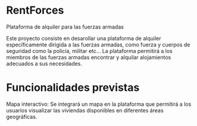 # RentForces
Plataforma de alquiler para las fuerzas armadas

Este proyecto consiste en desarollar una plataforma de alquiler específicamente dirigida a las fuerzas armadas, como fuerza y cuerpos de seguridad como la policía, militar etc... La plataforma permitirá a los miembros de las fuerzas armadas encontrar y alquilar alojamientos adecuados a sus necesidades.

# Funcionalidades previstas

Mapa interactivo: Se integrará un mapa en la plataforma que permitirá a los usuarios visualizar las viviendas disponibles en diferentes áreas geográficas.
